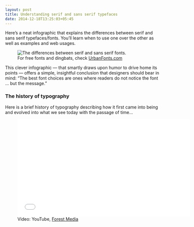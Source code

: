 ```yaml
---
layout: post
title: Understanding serif and sans serif typefaces
date: 2014-12-18T13:25:03+05:45
---
```


Here’s a neat infographic that explains the differences between serif and sans serif typefaces/fonts. You’ll learn when to use one over the other as well as examples and web usages.

<figure>
  <img alt="The differences between serif and sans serif fonts." border="0" src="img/2014/20141218--serif-vs-sans-the-final-battle_infographic_w900.jpg">
  <figcaption>For free fonts and dingbats, check <a href="http://www.urbanfonts.com" rel="nofollow" target="_blank">UrbanFonts.com</a></figcaption>
</figure>

This clever infographic — that smartly draws upon humor to drive home its points — offers a simple, insightful conclusion that designers should bear in mind: “The best font choices are ones where readers do not notice the font … but the message.”

### The history of typography

Here is a brief history of typography describing how it first came into being and evolved into what we see today with the passage of time...

<figure>
  <!-- Copy & Pasted from YouTube -->
  <iframe width="560" height="315" src="//www.youtube.com/embed/wOgIkxAfJsk?rel=0&amp;theme=light" frameborder="0" allowfullscreen></iframe>
  <figcaption>Video: YouTube, <a href="http://forrestmedia.org" rel="nofollow" target="_blank">Forest Media</a></figcaption>
</figure>
